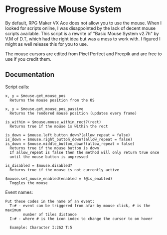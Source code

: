 # Progressive Mouse System
By default, RPG Maker VX Ace does not allow you to use the mouse. When I looked for scripts online, I was disappointed by the lack of decent mouse scripts available. This script is a rewrite of "Basic Mouse System v2.7h" by V.M of D.T, which had the right idea but was a mess to work with. I figured I might as well release this for you to use.

The mouse cursors are edited from Pixel Perfect and Freepik and are free to use if you credit them.

## Documentation

Script calls:

    x, y = $mouse.get_mouse_pos
      Returns the mouse position from the OS
    
    x, y = $mouse.get_mouse_pos_passive
      Returns the rendered mouse position (updates every frame)
    
    is_within = $mouse.mouse_within_rect?(rect)
      Returns true if the mouse is within the rect
    
    is_down = $mouse.left_button_down?(allow_repeat = false)
    is_down = $mouse.right_button_down?(allow_repeat = false)
    is_down = $mouse.middle_button_down?(allow_repeat = false)
      Returns true if the mouse button is down
      If allow_repeat is false then the method will only return true once
      until the mouse button is unpressed
    
    is_disabled = $mouse.disabled?
      Returns true if the mouse is not currently active
    
    $mouse.set_mouse_enabled(enabled = !@is_enabled)
      Toggles the mouse
    
Event names:
  
    Put these codes in the name of an event:
      T:# - event can be triggered from afar by mouse click, # is the maximum
            number of tiles distance
      I:# - where # is the icon index to change the cursor to on hover
      
      Example: Character I:262 T:5
